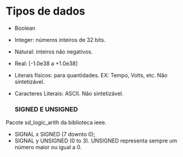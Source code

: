 # Tipos de dados
* Boolean
* Integer: números inteiros de 32 bits.
* Natural: inteiros não negativos.
* Real: [-1.0e38 a +1.0e38]
* Literais físicos: para quantidades. EX: Tempo, Volts, etc. Não sintetizável.
* Caracteres Literais: ASCII. Não sintetizável.

  ### SIGNED E UNSIGNED
Pacote sd_logic_arith da biblioteca ieee. 
* SIGNAL x SIGNED (7 downto 0);
* SIGNAL y UNSIGNED (0 to 3). UNSIGNED representa sempre um número maior ou igual a 0.

